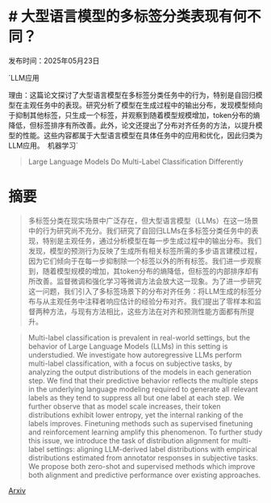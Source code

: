 # # 大型语言模型的多标签分类表现有何不同？

发布时间：2025年05月23日

`LLM应用

理由：这篇论文探讨了大型语言模型在多标签分类任务中的行为，特别是自回归模型在主观任务中的表现。研究分析了模型在生成过程中的输出分布，发现模型倾向于抑制其他标签，只生成一个标签，并观察到随着模型规模增加，token分布的熵降低，但标签排序有所改善。此外，论文还提出了分布对齐任务的方法，以提升模型的性能。这些内容都属于大型语言模型在具体任务中的应用和优化，因此归类为LLM应用。` `机器学习`

> Large Language Models Do Multi-Label Classification Differently

# 摘要

> 多标签分类在现实场景中广泛存在，但大型语言模型（LLMs）在这一场景中的行为研究尚不充分。我们研究了自回归LLMs在多标签分类任务中的表现，特别是主观任务，通过分析模型在每一步生成过程中的输出分布。我们发现，模型的预测行为反映了生成所有相关标签所需的多步语言建模过程，因为它们倾向于在每一步抑制除一个标签以外的所有标签。我们进一步观察到，随着模型规模的增加，其token分布的熵降低，但标签的内部排序却有所改善。监督微调和强化学习等微调方法会放大这一现象。为了进一步研究这一问题，我们引入了多标签场景下的分布对齐任务：将LLM生成的标签分布与从主观任务中注释者响应估计的经验分布对齐。我们提出了零样本和监督两种方法，与现有方法相比，这些方法在对齐和预测性能方面都有所提升。

> Multi-label classification is prevalent in real-world settings, but the behavior of Large Language Models (LLMs) in this setting is understudied. We investigate how autoregressive LLMs perform multi-label classification, with a focus on subjective tasks, by analyzing the output distributions of the models in each generation step. We find that their predictive behavior reflects the multiple steps in the underlying language modeling required to generate all relevant labels as they tend to suppress all but one label at each step. We further observe that as model scale increases, their token distributions exhibit lower entropy, yet the internal ranking of the labels improves. Finetuning methods such as supervised finetuning and reinforcement learning amplify this phenomenon. To further study this issue, we introduce the task of distribution alignment for multi-label settings: aligning LLM-derived label distributions with empirical distributions estimated from annotator responses in subjective tasks. We propose both zero-shot and supervised methods which improve both alignment and predictive performance over existing approaches.

[Arxiv](https://arxiv.org/abs/2505.17510)